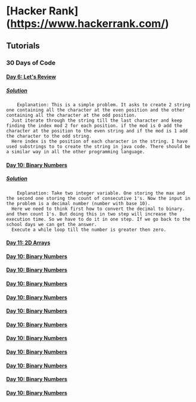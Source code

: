 # [Hacker Rank] (https://www.hackerrank.com/)

## Tutorials

### 30 Days of Code
        
#### [Day 6: Let's Review](https://www.hackerrank.com/challenges/30-review-loop)
##### [*Solution*](https://github.com/gauravprasad/CodingChallenge/blob/master/HackerRank/src/main/java/com/gprasad/hackerrank/tutorial/thirtydaysofcode/Day6LetsReview.java)
        Explanation: This is a simple problem. It asks to create 2 string one containing all the character at the even position and the other containing all the character at the odd position. 
      Just iterate through the string till the last character and keep finding the index mod 2 for each position. if the mod is 0 add the character at the position to the even string and if the mod is 1 add the character to the odd string. 
      Here index is the position of each character in the string. I have used substrings to to create the string in java code. There should be a similar way in all the other programming language.
     
#### [Day 10: Binary Numbers](https://www.hackerrank.com/challenges/30-binary-numbers)
##### [*Solution*](https://github.com/gauravprasad/CodingChallenge/blob/master/HackerRank/src/main/java/com/gprasad/hackerrank/tutorial/thirtydaysofcode/Day10BinaryNumbers.java)
        Explanation: Take two integer variable. One storing the max and the second one storing the count of consecutive 1's. Now the input in the problem is a decimal number (number with base 10). 
      Here we need to think first how to convert the decimal to binary. and then count 1's. But doing this in two step will increase the execution time. So we have to do it in one step. If we go back to the school days we can get the answer.
      Execute a while loop till the number is greater then zero.
    
#### [Day 11: 2D Arrays](https://www.hackerrank.com/challenges/30-2d-arrays)
#### [Day 10: Binary Numbers](https://www.hackerrank.com/challenges/30-binary-numbers) 
#### [Day 10: Binary Numbers](https://www.hackerrank.com/challenges/30-binary-numbers)
#### [Day 10: Binary Numbers](https://www.hackerrank.com/challenges/30-binary-numbers)
#### [Day 10: Binary Numbers](https://www.hackerrank.com/challenges/30-binary-numbers)
#### [Day 10: Binary Numbers](https://www.hackerrank.com/challenges/30-binary-numbers)
#### [Day 10: Binary Numbers](https://www.hackerrank.com/challenges/30-binary-numbers)
#### [Day 10: Binary Numbers](https://www.hackerrank.com/challenges/30-binary-numbers)
#### [Day 10: Binary Numbers](https://www.hackerrank.com/challenges/30-binary-numbers)
#### [Day 10: Binary Numbers](https://www.hackerrank.com/challenges/30-binary-numbers)
#### [Day 10: Binary Numbers](https://www.hackerrank.com/challenges/30-binary-numbers)
#### [Day 10: Binary Numbers](https://www.hackerrank.com/challenges/30-binary-numbers)
